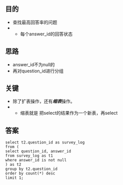 
## 目的
+ 查找最高回答率的问题
+ + 每个answer_id的回答状态

## 思路
+ answer_id不为null的
+ 再对question_id进行分组

## 关键
+ 除了扩表操作，还有***缩表***操作。
+ + 缩表就是 把select的结果作为一个新表，再select

## 答案
```
select t2.question_id as survey_log
from (
select question_id, answer_id
from survey_log as t1
where answer_id is not null
) as t2
group by t2.question_id
order by count(*) desc
limit 1;
```
